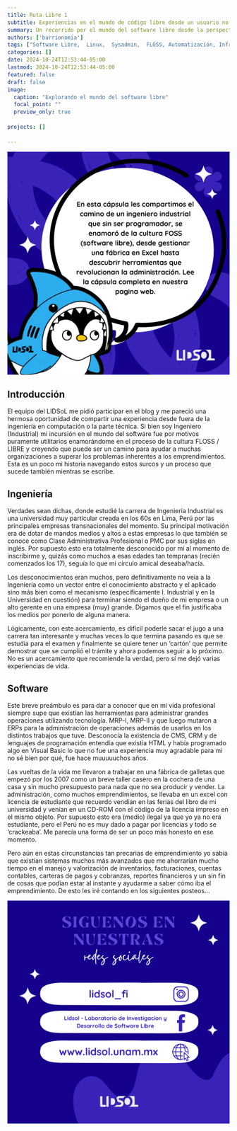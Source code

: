 ```yaml
---
title: Ruta Libre 1
subtitle: Experiencias en el mundo de código libre desde un usuario no programador
summary: Un recorrido por el mundo del software libre desde la perspectiva de un usuario no programador.
authors: ['barrionomia']
tags: ["Software Libre,  Linux,  Sysadmin,  FLOSS, Automatización, Infraestructura, Ingenieria"]
categories: []
date: 2024-10-24T12:53:44-05:00
lastmod: 2024-10-24T12:53:44-05:00
featured: false
draft: false
image:
  caption: "Explorando el mundo del software libre"
  focal_point: ""
  preview_only: true

projects: []

---
```

![Capsule1](2.png)

## Introducción

El equipo del LIDSoL me pidió participar en el blog y me pareció una hermosa oportunidad de compartir una experiencia desde fuera de la ingeniería en computación o la parte técnica. Si bien soy Ingeniero (Industrial) mi incursión en el mundo del software fue por motivos puramente utilitarios enamorándome en el proceso de la cultura FLOSS / LIBRE y creyendo que puede ser un camino para ayudar a muchas organizaciones a superar los problemas inherentes a los emprendimientos. Esta es un poco mi historia navegando estos surcos y un proceso que sucede también mientras se escribe.



## Ingeniería

Verdades sean dichas, donde estudié la carrera de Ingeniería Industrial es una universidad muy particular creada en los 60s en Lima, Perú por las principales empresas transnacionales del momento. Su principal motivación era de dotar de mandos medios y altos a estas empresas lo que también se conoce como Clase Administrativa Profesional o PMC por sus siglas en inglés. Por supuesto esto era totalmente desconocido por mí al momento de inscribirme y, quizás como muchos a esas edades tan tempranas (recién comenzados los 17), seguía lo que mi círculo amical deseaba/hacía.

Los desconocimientos eran muchos, pero definitivamente no veía a la Ingeniería como un vector entre el conocimiento abstracto y el aplicado sino más bien como el mecanismo (específicamente I. Industrial y en la Universidad en cuestión) para terminar siendo el dueño de mi empresa o un alto gerente en una empresa (muy) grande. Digamos que el fin justificaba los medios por ponerlo de alguna manera.

Lógicamente, con este acercamiento, es difícil poderle sacar el jugo a una carrera tan interesante y muchas veces lo que termina pasando es que se estudia para el examen y finalmente se quiere tener un ‘cartón’ que permite demostrar que se cumplió el trámite y ahora podemos seguir a lo próximo. No es un acercamiento que recomiende la verdad, pero sí me dejó varias experiencias de vida.

## Software

Este breve preámbulo es para dar a conocer que en mi vida profesional siempre supe que existían las herramientas para administrar grandes operaciones utilizando tecnología. MRP-I, MRP-II y que luego mutaron a ERPs para la administración de operaciones además de usarlos en los distintos trabajos que tuve. Desconocía la existencia de CMS, CRM y de lenguajes de programación entendía que existía HTML y había programado algo en Visual Basic lo que no fue una experiencia muy agradable para mí no sé bien por qué, fue hace muuuuuchos años.

Las vueltas de la vida me llevaron a trabajar en una fábrica de galletas que empezó por los 2007 como un breve taller casero en la cochera de una casa y sin mucho presupuesto para nada que no sea producir y vender. La administración, como muchos emprendimientos, se llevaba en un excel con licencia de estudiante que recuerdo vendían en las ferias del libro de mi universidad y venían en un CD-ROM con el código de la licencia impreso en el mismo objeto. Por supuesto esto era (medio) ilegal ya que yo ya no era estudiante, pero el Perú no es muy dado a pagar por licencias y todo se ‘crackeaba’. Me parecía una forma de ser un poco más honesto en ese momento.

Pero aún en estas circunstancias tan precarias de emprendimiento yo sabía que existían sistemas muchos más avanzados que me ahorrarían mucho tiempo en el manejo y valorización de inventarios, facturaciones, cuentas contables, carteras de pagos y cobranzas, reportes financieros y un sin fin de cosas que podían estar al instante y ayudarme a saber cómo iba el emprendimiento. De esto les iré contando en los siguientes posteos…

![Capsule1](3.png)
